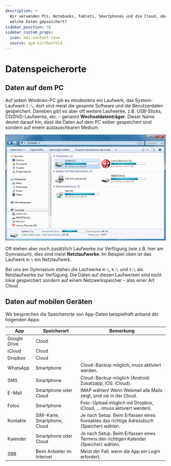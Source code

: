 ```yaml
---
description: >-
  Wir verwenden PCs, Notebooks, Tablets, Smartphones und die Cloud, aber wo sind
  welche Daten gepseichert?
sidebar_position: 70
sidebar_custom_props:
  icon: mdi-content-save
  source: gym-kirchenfeld
---
```


# Datenspeicherorte



## Daten auf dem PC
Auf jedem Windows-PC gib es mindestens ein Laufwerk, das System-Laufwerk `C:\`, dort sind meist die gesamte Software und die Benutzerdaten gespeichert. Daneben gibt es aber oft weitere Laufwerke, z.B. USB-Sticks, CD/DVD-Laufwerke, etc. – genannt **Wechseldatenträger**. Dieser Name deutet darauf hin, dass die Daten auf dem PC selber gespeichert sind sondern auf einem austauschbaren Medium.

![Speicherorte auf dem PC](./laufwerke.png)

Oft stehen aber noch zusätzlich Laufwerke zur Verfügung (wie z.B. hier am Gymnasium), dies sind meist **Netzlaufwerke**. Im Beispiel oben ist das Laufwerk `N:\` ein Netzlaufwerk.

Bei uns am Gymnasium stehen die Laufwerke `H:\`, `K:\` und `V:\` als Netzlaufwerke zur Verfügung. Die Daten auf diesen Laufwerken sind nicht lokal gespeichert sondern auf einem Netzwerkspeicher – also einer Art *Cloud*.


## Daten auf mobilen Geräten
Wir besprechen die Speicherorte von App-Daten beispielhaft anhand der folgenden Apps:

| App          | Speicherort                  | Bemerkung                                                                               |
| ------------ | ---------------------------- | --------------------------------------------------------------------------------------- |
| Google Drive | Cloud                        |                                                                                         |
| iCloud       | Cloud                        |                                                                                         |
| Dropbox      | Cloud                        |                                                                                         |
| WhatsApp     | Smartphone                   | Cloud-Backup möglich, muss aktiviert werden.                                            |
| SMS          | Smartphone                   | Cloud-Backup möglich (Android: Zusatzapp, iOS: iCloud).                                 |
| E-Mail       | Smartphone oder Cloud        | IMAP wählen! Wenn Webmail alle Mails zeigt, sind sie in der Cloud.                      |
| Fotos        | Smartphone                   | Foto-Upload möglich mit Dropbox, iCloud, ... (muss aktiviert werden).                   |
| Kontakte     | SIM-Karte, Smartphone, Cloud | Je nach Setup. Beim Erfassen eines Kontaktes das richtige Adressbuch (Speicher) wählen. |
| Kalender     | Smartphone oder Cloud        | Je nach Setup. Beim Erfassen eines Termins den richtigen Kalender (Speicher) wählen.    |
| SBB          | Beim Anbieter im Internet    | Meist der Fall, wenn die App ein Login erfordert.                                       |
